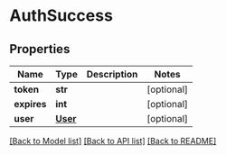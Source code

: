 # AuthSuccess

## Properties
Name | Type | Description | Notes
------------ | ------------- | ------------- | -------------
**token** | **str** |  | [optional] 
**expires** | **int** |  | [optional] 
**user** | [**User**](User.md) |  | [optional] 

[[Back to Model list]](../README.md#documentation-for-models) [[Back to API list]](../README.md#documentation-for-api-endpoints) [[Back to README]](../README.md)

